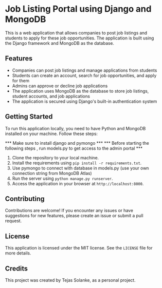 # Job Listing Portal using Django and MongoDB

This is a web application that allows companies to post job listings and students to apply for these job opportunities. The application is built using the Django framework and MongoDB as the database.

## Features

- Companies can post job listings and manage applications from students
- Students can create an account, search for job opportunities, and apply for them
- Admins can approve or decline job applications
- The application uses MongoDB as the database to store job listings, student accounts, and job applications
- The application is secured using Django's built-in authentication system

## Getting Started

To run this application locally, you need to have Python and MongoDB installed on your machine. Follow these steps:

*** Make sure to install django and pymongo ***
*** Before starting the following steps , run models.py to get access to the admin portal ***

1. Clone the repository to your local machine.
2. Install the requirements using `pip install -r requirements.txt`.
3. Use pymongo to connect with database in models.py (use your own connection string from MongoDB Atlas)
4. Run the server using `python manage.py runserver`.
5. Access the application in your browser at `http://localhost:8000`.

## Contributing

Contributions are welcome! If you encounter any issues or have suggestions for new features, please create an issue or submit a pull request.

## License

This application is licensed under the MIT license. See the `LICENSE` file for more details.

## Credits

This project was created by Tejas Solanke, as a personal project.
